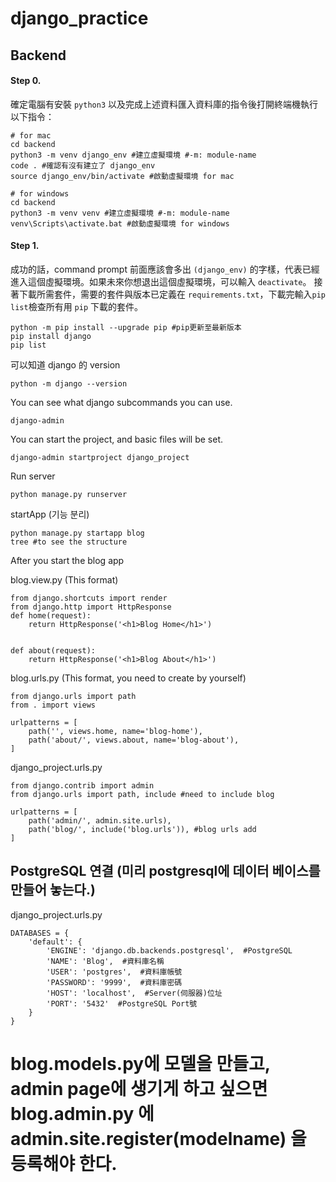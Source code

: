 # django_practice

## Backend

#### Step 0.

確定電腦有安裝 `python3` 以及完成上述資料匯入資料庫的指令後打開終端機執行以下指令：

```shell
# for mac
cd backend
python3 -m venv django_env #建立虛擬環境 #-m: module-name
code . #確認有沒有建立了 django_env
source django_env/bin/activate #啟動虛擬環境 for mac
```

```shell
# for windows
cd backend
python3 -m venv venv #建立虛擬環境 #-m: module-name
venv\Scripts\activate.bat #啟動虛擬環境 for windows
```

#### Step 1.

成功的話，command prompt 前面應該會多出 `(django_env)` 的字樣，代表已經進入這個虛擬環境。如果未來你想退出這個虛擬環境，可以輸入 `deactivate`。
接著下載所需套件，需要的套件與版本已定義在 `requirements.txt`，下載完輸入`pip list`檢查所有用 `pip` 下載的套件。

```shell
python -m pip install --upgrade pip #pip更新至最新版本
pip install django
pip list
```

可以知道 django 的 version
```shell
python -m django --version
```

You can see what django subcommands you can use.
```shell
django-admin
```

You can start the project, and basic files will be set.
```shell
django-admin startproject django_project
```

Run server

```shell
python manage.py runserver
```

startApp (기능 분리)
```shell
python manage.py startapp blog
tree #to see the structure
```

After you start the blog app

blog.view.py (This format)
```shell
from django.shortcuts import render
from django.http import HttpResponse
def home(request):
    return HttpResponse('<h1>Blog Home</h1>')


def about(request):
    return HttpResponse('<h1>Blog About</h1>')
```

blog.urls.py (This format, you need to create by yourself)
```shell
from django.urls import path
from . import views

urlpatterns = [
    path('', views.home, name='blog-home'),
    path('about/', views.about, name='blog-about'),
]
```

django_project.urls.py 
```shell
from django.contrib import admin
from django.urls import path, include #need to include blog

urlpatterns = [
    path('admin/', admin.site.urls),
    path('blog/', include('blog.urls')), #blog urls add
]
```
## PostgreSQL 연결 (미리 postgresql에 데이터 베이스를 만들어 놓는다.)

django_project.urls.py 

```shell
DATABASES = {
    'default': {
        'ENGINE': 'django.db.backends.postgresql',  #PostgreSQL
        'NAME': 'Blog',  #資料庫名稱
        'USER': 'postgres',  #資料庫帳號
        'PASSWORD': '9999',  #資料庫密碼
        'HOST': 'localhost',  #Server(伺服器)位址
        'PORT': '5432'  #PostgreSQL Port號
    }
}
```
# blog.models.py에 모델을 만들고, admin page에 생기게 하고 싶으면 blog.admin.py 에 admin.site.register(modelname) 을 등록해야 한다.


